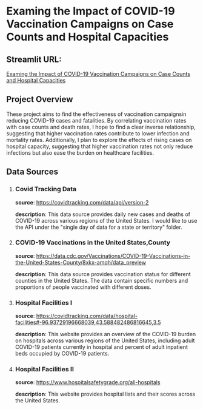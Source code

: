 # Examing the Impact of COVID-19 Vaccination Campaigns on Case Counts and Hospital Capacities
## Streamlit URL:
[Examing the Impact of COVID-19 Vaccination Campaigns on Case Counts and Hospital Capacities](https://dsci510-finalproject-iris.streamlit.app)

## Project Overview
These project aims to find the effectiveness of vaccination campaignsin reducing COVID-19 cases and fatalities. By correlating vaccination rates with case counts and death rates, I hope to find a clear inverse relationship, suggesting that higher vaccination rates contribute to lower infection and mortality rates. Additionally, I plan to explore the effects of rising cases on hospital capacity, suggesting that higher vaccination rates not only reduce infections but also ease the burden on healthcare facilities.

## Data Sources
1. ### Covid Tracking Data
   **source**: https://covidtracking.com/data/api/version-2
   
   **description**: This data source provides daily new cases and deaths of COVID-19 across various regions of the United States. I would like to use the API under the "single day of data for a state or territory" folder.

3. ### COVID-19 Vaccinations in the United States,County
   **source**: https://data.cdc.gov/Vaccinations/COVID-19-Vaccinations-in-the-United-States-County/8xkx-amqh/data_preview
   
   **description**: This data source provides vaccination status for different counties in the United States. The data contain specific numbers and proportions of people vaccinated with different doses.

4. ### Hospital Facilities I
   **source**: https://covidtracking.com/data/hospital-facilities#-96.93729196668039,43.588482486816645,3.5
   
   **description**: This website provides an overview of the COVID-19 burden on hospitals across various regions of the United States, including adult COVID-19 patients currently in hospital and percent of adult inpatient beds occupied by COVID-19 patients.

5. ### Hospital Facilities II
   **source**: https://www.hospitalsafetygrade.org/all-hospitals
   
   **description**: This website provides hospital lists and their scores across the United States.
